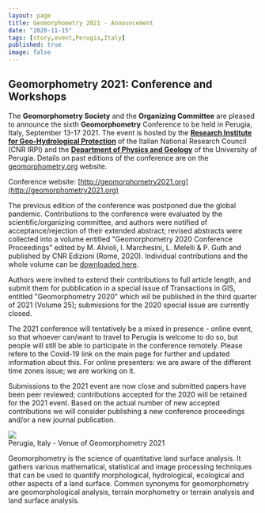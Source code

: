 ```yaml
---
layout: page
title: Geomorphometry 2021 - Announcement
date: "2020-11-15"
tags: [story,event,Perugia,Italy]
published: true
image: false
---
```


## Geomorphometry 2021: Conference and Workshops

The **Geomorphometry Society** and the **Organizing Committee** are pleased to announce the sixth **Geomorphometry** Conference to be held in Perugia, Italy, September 13-17 2021. The event is hosted by the **[Research Institute for Geo-Hydrological Protection](http://www.irpi.cnr.it/)** of the Italian National Research Council (CNR IRPI) and the **[Department of Physics and Geology](http://www.fisica.unipg.it/fisgejo/index.php/en/)** of the University of Perugia. Details on past editions of the conference are on the [geomorphometry.org]({{site.baseurl}}/meetings/) website.  

Conference website: [http://geomorphometry2021.org](http://geomorphometry2021.org)

The previous edition of the conference was postponed due the global pandemic. Contributions to the conference were evaluated by the scientific/organizing committee, and authors were notified of acceptance/rejection of their extended abstract; revised abstracts were collected into a volume entitled "Geomorphometry 2020 Conference Proceedings" edited by M. Alvioli, I. Marchesini, L. Melelli & P. Guth and published by CNR Edizioni (Rome, 2020). Individual contributions and the whole volume can be [downloaded here](https://doi.org/10.30437/geomorphometry2020).

Authors were invited to extend their contributions to full article length, and submit them for pubblication in a special issue of Transactions in GIS, entitled "Geomorphometry 2020" which wil be published in the third quarter of 2021 (Volume 25); submissions for the 2020 special issue are currently closed.

The 2021 conference will tentatively be a mixed in presence - online event, so that whoever can/want to travel to Perugia is welcome to do so, but people will still be able to participate in the conference remotely. Please refere to the Covid-19 link on the main page for further and updated information about this. For online presenters: we are aware of the different time zones issue; we are working on it.

Submissions to the 2021 event are now close and submitted papers have been peer reviewed; contributions accepted for the 2020 will be retained for the 2021 event. Based on the actual number of new accepted contributions we will consider publishing a new conference proceedings and/or a new journal publication.

![]({{site.baseurl}}/uploads/img/meet2021/perugia.jpg)  
Perugia, Italy - Venue of Geomorphometry 2021

Geomorphometry is the science of quantitative land surface analysis. It gathers various mathematical, statistical and image processing techniques that can be used to quantify morphological, hydrological, ecological and other aspects of a land surface. Common synonyms for geomorphometry are geomorphological analysis, terrain morphometry or terrain analysis and land surface analysis.
